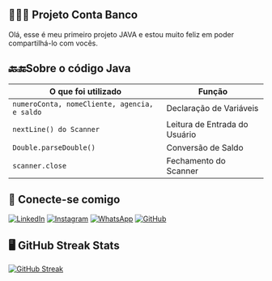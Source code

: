 ## 👩🏽‍💻 Projeto Conta Banco

Olá, esse é meu primeiro projeto JAVA e estou muito feliz em poder compartilhá-lo com vocês. 

## 🔙🔚Sobre o código Java 


|O que foi utilizado|  Função |
|----------|----------|
|`numeroConta, nomeCliente, agencia, e saldo`| Declaração de Variáveis| 
|`nextLine() do Scanner`|Leitura de Entrada do Usuário| 
|`Double.parseDouble()`|Conversão de Saldo|
| `scanner.close`| Fechamento do Scanner |

## 📲 Conecte-se comigo 

[![LinkedIn](https://img.shields.io/badge/LinkedIn-white?style=for-the-badge&logo=linkedin&logoColor=0E76A8)](https://www.linkedin.com/in/sthefany1serrão/)
[![Instagram](https://img.shields.io/badge/Instagram-white?style=for-the-badge&logo=instagram)](https://www.instagram.com/serrao.r_stfny/)
[![WhatsApp](https://img.shields.io/badge/WhatsApp-white?style=for-the-badge&logo=whatsapp&logoColor=gree)](https://api.whatsapp.com/send?phone=554188965071)
[![GitHub](https://img.shields.io/badge/GitHub-white?style=for-the-badge&logo=github&logoColor=black)](https://docs.github.com/)

## 🖥 GitHub Streak Stats
[![GitHub Streak](https://streak-stats.demolab.com/?user=serrsthefany&theme=bear&background=000&border=30A3DC&dates=FFF)](https://git.io/streak-stats)